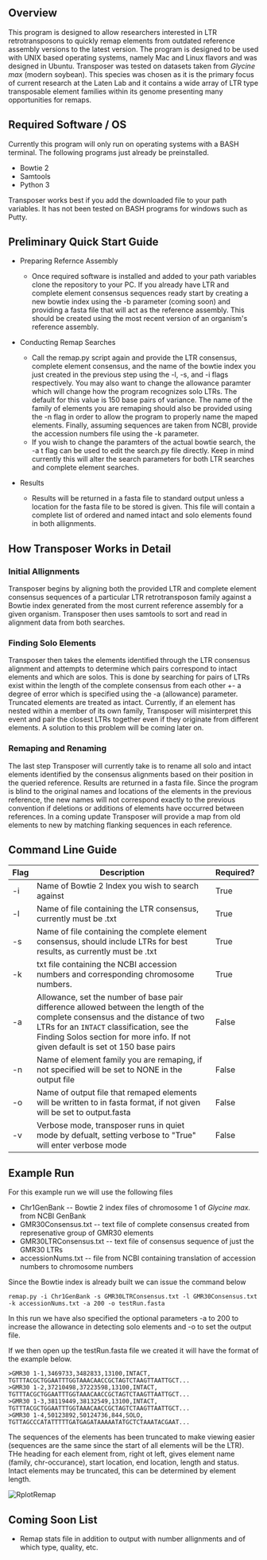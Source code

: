

## Overview

This program is designed to allow researchers interested in LTR retrotransposons to quickly remap elements from outdated reference assembly versions to the latest version. 
The program is designed to be used with UNIX based operating systems, namely Mac and Linux flavors and was designed in Ubuntu.
Transposer was tested on datasets taken from *Glycine max* (modern soybean). This species was chosen as it is the primary focus of current research at the Laten Lab and it contains a wide array of LTR type transposable element families within its genome presenting many opportunities for remaps.

## Required Software / OS
Currently this program will only run on operating systems with a BASH terminal. The following programs just already be preinstalled.

* Bowtie 2
* Samtools
* Python 3

Transposer works best if you add the downloaded file to your path variables. It has not been tested on BASH programs for windows such as Putty. 

## Preliminary Quick Start Guide

* Preparing Refernce Assembly
   * Once required software is installed and added to your path variables clone the repository to your PC. If you already have LTR and complete element consensus sequences ready start by creating a new bowtie index using the -b parameter (coming soon) and providing a fasta file that will act as the reference assembly. This should be created using the most recent version of an organism's reference assembly. 

* Conducting Remap Searches
   * Call the remap.py script again and provide the LTR consensus, complete element consensus, and the name of the bowtie index you just created in the previous step using the -l, -s, and -i flags respectively. You may also want to change the allowance paramter which will change how the program recognizes solo LTRs. The default for this value is 150 base pairs of variance. The name of the family of elements you are remaping should also be provided using the -n flag in order to allow the program to properly name the maped elements. Finally, assuming sequences are taken from NCBI, provide the accession numbers file using the -k parameter.
   * If you wish to change the paramters of the actual bowtie search, the -a t flag can be used to edit the search.py file directly. Keep in mind currently this will alter the search parameters for both LTR searches and complete element searches. 

* Results
   * Results will be returned in a fasta file to standard output unless a location for the fasta file to be stored is given. This file will contain a complete list of ordered and named intact and solo elements found in both allignments. 
   
## How Transposer Works in Detail

### Initial Allignments
Transposer begins by aligning both the provided LTR and complete element consensus sequences of a particular LTR retrotransposon family against a Bowtie index generated from the most current reference assembly for a given organism. 
Transposer then uses samtools to sort and read in alignment data from both searches. 

### Finding Solo Elements
Transposer then takes the elements identified through the LTR consensus alignment and attempts to determine which pairs correspond to intact elements and which are solos. This is done by searching for pairs of LTRs exist within the length of the complete consensus from each other +- a degree of error which is specified using the -a (allowance) parameter. Truncated elements are treated as intact. 
Currently, if an element has nested within a member of its own family, Transposer will misinterpret this event and pair the closest LTRs together even if they originate from different elements. A solution to this problem will be coming later on. 

### Remaping and Renaming 
The last step Transposer will currently take is to rename all solo and intact elements identified by the consensus alignments based on their position in the queried reference. Results are returned in a fasta file.
Since the program is blind to the original names and locations of the elements in the previous reference, the new names will not correspond exactly to the previous convention if deletions or additions of elements have occurred between references. 
In a coming update Transposer will provide a map from old elements to new by matching flanking sequences in each reference. 
   
## Command Line Guide

| Flag     | Description          | Required? |
| ------------- |-------------| -----|
| -i     | Name of Bowtie 2 Index you wish to search against| True|
| -l      |Name of file containing the LTR consensus, currently must be .txt   |   True |
| -s | Name of file containing the complete element consensus, should include LTRs for best results, as currently must be .txt     |    True |
| -k | txt file containing the NCBI accession numbers and corresponding chromosome numbers. | True|
| -a | Allowance, set the number of base pair difference allowed between the length of the complete consensus and the distance of two LTRs for an `INTACT` classification, see the Finding Solos section for more info. If not given default is set ot 150 base pairs | False |
| -n | Name of element family you are remaping, if not specified will be set to NONE in the output file | False |
|-o | Name of output file that remaped elements will be written to in fasta format, if not given will be set to output.fasta | False
|-v | Verbose mode, transposer runs in quiet mode by defualt, setting verbose to "True" will enter verbose mode |False |
 
## Example Run

For this example run we will use the following files 
* Chr1GenBank -- Bowtie 2 index files of chromosome 1 of *Glycine max.* from NCBI GenBank
* GMR30Consensus.txt -- text file of complete consensus created from represenative group of GMR30 elements
* GMR30LTRConsensus.txt -- text file of consensus sequence of just the GMR30 LTRs
* accessionNums.txt -- file from NCBI containing translation of accession numbers to chromosome numbers

Since the Bowtie index is already built we can issue the command below
```
remap.py -i Chr1GenBank -s GMR30LTRConsensus.txt -l GMR30Consensus.txt -k accessionNums.txt -a 200 -o testRun.fasta
```

In this run we have also specified the optional parameters -a to 200 to increase the allowance in detecting solo elements and -o to set the output file. 

If we then open up the testRun.fasta file we created it will have the format of the example below.

```
>GMR30 1-1,3469733,3482833,13100,INTACT,
TGTTTACGCTGGAATTTGGTAAACAACCGCTAGTCTAAGTTAATTGCT...
>GMR30 1-2,37210498,37223598,13100,INTACT,
TGTTTACGCTGGAATTTGGTAAACAACCGCTAGTCTAAGTTAATTGCT...
>GMR30 1-3,38119449,38132549,13100,INTACT,
TGTTTACGCTGGAATTTGGTAAACAACCGCTAGTCTAAGTTAATTGCT...
>GMR30 1-4,50123892,50124736,844,SOLO,
TGTTAGCCCATATTTTTGATGAGATAAAAATATGCTCTAAATACGAAT...
```
The sequences of the elements has been truncated to make viewing easier (sequences are the same since the start of all elements will be the LTR). 
THe heading for each element from, right ot left, gives element name (family, chr-occurance), start location, end location, length and status. Intact elements may be truncated, this can be determined by element length.

![RplotRemap](https://user-images.githubusercontent.com/45807040/55933012-661e0480-5bf1-11e9-9050-49a11e9a78d6.png)

## Coming Soon List
* Remap stats file in addition to output with number allignments and of which type, quality, etc. 
